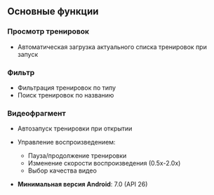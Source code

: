 ## Основные функции

### Просмотр тренировок
- Автоматическая загрузка актуального списка тренировок при запуск

### Фильтр
- Фильтрация тренировок по типу
- Поиск тренировок по названию

### Видеофрагмент
- Автозапуск тренировки при открытии
- Управление воспроизведением:
  - Пауза/продолжение тренировки
  - Изменение скорости воспроизведения (0.5x-2.0x)
  - Выбор качества видео

- **Минимальная версия Android**: 7.0 (API 26)
